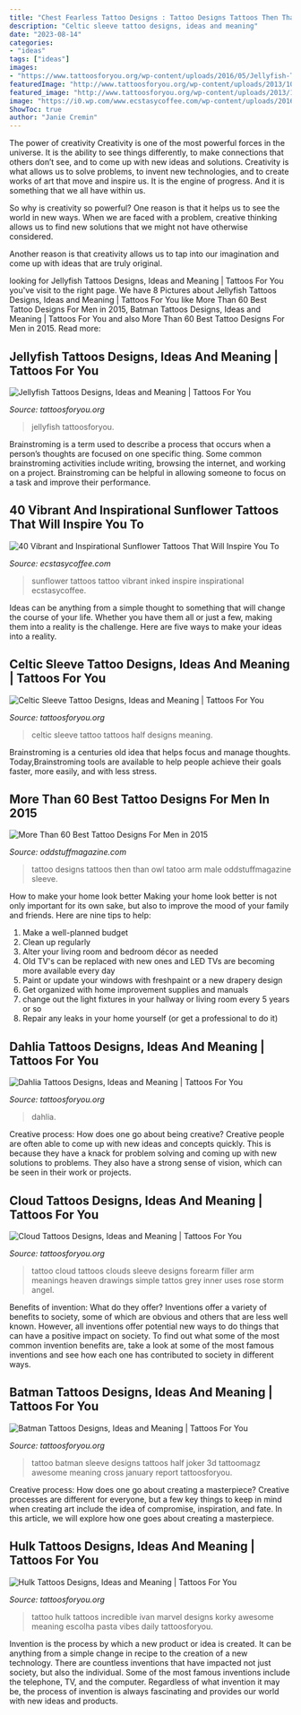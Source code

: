 ```yaml
---
title: "Chest Fearless Tattoo Designs : Tattoo Designs Tattoos Then Than Owl Tatoo Arm Male Oddstuffmagazine Sleeve"
description: "Celtic sleeve tattoo designs, ideas and meaning"
date: "2023-08-14"
categories:
- "ideas"
tags: ["ideas"]
images:
- "https://www.tattoosforyou.org/wp-content/uploads/2016/05/Jellyfish-Tattoo-Watercolor.jpg"
featuredImage: "http://www.tattoosforyou.org/wp-content/uploads/2013/10/Cloud-Tattoos.jpg"
featured_image: "http://www.tattoosforyou.org/wp-content/uploads/2013/10/Batman-Tattoo-Sleeve.jpg"
image: "https://i0.wp.com/www.ecstasycoffee.com/wp-content/uploads/2016/09/Sunflower-tattoo-design-3.jpg"
ShowToc: true
author: "Janie Cremin"
---
```



The power of creativity
Creativity is one of the most powerful forces in the universe. It is the ability to see things differently, to make connections that others don’t see, and to come up with new ideas and solutions.
Creativity is what allows us to solve problems, to invent new technologies, and to create works of art that move and inspire us. It is the engine of progress. And it is something that we all have within us.

So why is creativity so powerful? One reason is that it helps us to see the world in new ways. When we are faced with a problem, creative thinking allows us to find new solutions that we might not have otherwise considered.

Another reason is that creativity allows us to tap into our imagination and come up with ideas that are truly original.

	

		
looking for Jellyfish Tattoos Designs, Ideas and Meaning | Tattoos For You you've visit to the right page. We have 8 Pictures about Jellyfish Tattoos Designs, Ideas and Meaning | Tattoos For You like More Than 60 Best Tattoo Designs For Men in 2015, Batman Tattoos Designs, Ideas and Meaning | Tattoos For You and also More Than 60 Best Tattoo Designs For Men in 2015. Read more:
		
    
## Jellyfish Tattoos Designs, Ideas And Meaning | Tattoos For You

<img loading=lazy src="https://www.tattoosforyou.org/wp-content/uploads/2016/05/Jellyfish-Tattoo-Watercolor.jpg" onerror="this.onerror=null;this.src='https://tse2.mm.bing.net/th?id=OIP.v63IKTpQjYcxdrXOh_a8NgHaLH&amp;pid=15.1';" alt="Jellyfish Tattoos Designs, Ideas and Meaning | Tattoos For You">

_Source: tattoosforyou.org_

>jellyfish tattoosforyou. 

	

Brainstroming is a term used to describe a process that occurs when a person’s thoughts are focused on one specific thing. Some common brainstroming activities include writing, browsing the internet, and working on a project. Brainstroming can be helpful in allowing someone to focus on a task and improve their performance.

    
## 40 Vibrant And Inspirational Sunflower Tattoos That Will Inspire You To

<img loading=lazy src="https://i0.wp.com/www.ecstasycoffee.com/wp-content/uploads/2016/09/Sunflower-tattoo-design-3.jpg" onerror="this.onerror=null;this.src='https://tse1.mm.bing.net/th?id=OIP.rxA2aG1ws8zyeI5s6aZiQwHaJ4&amp;pid=15.1';" alt="40 Vibrant and Inspirational Sunflower Tattoos That Will Inspire You To">

_Source: ecstasycoffee.com_

>sunflower tattoos tattoo vibrant inked inspire inspirational ecstasycoffee. 

	

Ideas can be anything from a simple thought to something that will change the course of your life. Whether you have them all or just a few, making them into a reality is the challenge. Here are five ways to make your ideas into a reality.

    
## Celtic Sleeve Tattoo Designs, Ideas And Meaning | Tattoos For You

<img loading=lazy src="https://www.tattoosforyou.org/wp-content/uploads/2017/09/Half-Sleeve-Celtic-Tattoos.jpg" onerror="this.onerror=null;this.src='https://tse2.mm.bing.net/th?id=OIP.xQxCemUSQKwhRw-V_yvW-AHaJ-&amp;pid=15.1';" alt="Celtic Sleeve Tattoo Designs, Ideas and Meaning | Tattoos For You">

_Source: tattoosforyou.org_

>celtic sleeve tattoo tattoos half designs meaning. 

	

Brainstroming is a centuries old idea that helps focus and manage thoughts. Today,Brainstroming tools are available to help people achieve their goals faster, more easily, and with less stress.

    
## More Than 60 Best Tattoo Designs For Men In 2015

<img loading=lazy src="https://oddstuffmagazine.com/wp-content/uploads/2013/09/Best-tattoo-designs-for-Men-19-539x800.jpg" onerror="this.onerror=null;this.src='https://tse2.mm.bing.net/th?id=OIP.aaRd9T5jHle0MQaT48wnaAHaK_&amp;pid=15.1';" alt="More Than 60 Best Tattoo Designs For Men in 2015">

_Source: oddstuffmagazine.com_

>tattoo designs tattoos then than owl tatoo arm male oddstuffmagazine sleeve. 

	

How to make your home look better
Making your home look better is not only important for its own sake, but also to improve the mood of your family and friends. Here are nine tips to help: 
1. Make a well-planned budget
2. Clean up regularly
3. Alter your living room and bedroom décor as needed
4. Old TV's can be replaced with new ones and LED TVs are becoming more available every day 
5. Paint or update your windows with freshpaint or a new drapery design 
6. Get organized with home improvement supplies and manuals 
7. change out the light fixtures in your hallway or living room every 5 years or so 
8. Repair any leaks in your home yourself (or get a professional to do it) 

    
## Dahlia Tattoos Designs, Ideas And Meaning | Tattoos For You

<img loading=lazy src="https://www.tattoosforyou.org/wp-content/uploads/2016/03/Dahlia-Tattoos.jpg" onerror="this.onerror=null;this.src='https://tse1.mm.bing.net/th?id=OIP.9bm_PVuODtEEXZ73K5Ac_wHaJ6&amp;pid=15.1';" alt="Dahlia Tattoos Designs, Ideas and Meaning | Tattoos For You">

_Source: tattoosforyou.org_

>dahlia. 

	

Creative process: How does one go about being creative?
Creative people are often able to come up with new ideas and concepts quickly. This is because they have a knack for problem solving and coming up with new solutions to problems. They also have a strong sense of vision, which can be seen in their work or projects.

    
## Cloud Tattoos Designs, Ideas And Meaning | Tattoos For You

<img loading=lazy src="http://www.tattoosforyou.org/wp-content/uploads/2013/10/Cloud-Tattoos.jpg" onerror="this.onerror=null;this.src='https://tse2.mm.bing.net/th?id=OIP.KHsRUWGyFWuVf55nnBJxIQHaLH&amp;pid=15.1';" alt="Cloud Tattoos Designs, Ideas and Meaning | Tattoos For You">

_Source: tattoosforyou.org_

>tattoo cloud tattoos clouds sleeve designs forearm filler arm meanings heaven drawings simple tattos grey inner uses rose storm angel. 

	

Benefits of invention: What do they offer?
Inventions offer a variety of benefits to society, some of which are obvious and others that are less well known. However, all inventions offer potential new ways to do things that can have a positive impact on society. To find out what some of the most common invention benefits are, take a look at some of the most famous inventions and see how each one has contributed to society in different ways.

    
## Batman Tattoos Designs, Ideas And Meaning | Tattoos For You

<img loading=lazy src="http://www.tattoosforyou.org/wp-content/uploads/2013/10/Batman-Tattoo-Sleeve.jpg" onerror="this.onerror=null;this.src='https://tse2.mm.bing.net/th?id=OIP.tf2kRSTzdQGAdwg2aySsfwHaJ7&amp;pid=15.1';" alt="Batman Tattoos Designs, Ideas and Meaning | Tattoos For You">

_Source: tattoosforyou.org_

>tattoo batman sleeve designs tattoos half joker 3d tattoomagz awesome meaning cross january report tattoosforyou. 

	

Creative process: How does one go about creating a masterpiece?
Creative processes are different for everyone, but a few key things to keep in mind when creating art include the idea of compromise, inspiration, and fate. In this article, we will explore how one goes about creating a masterpiece.

    
## Hulk Tattoos Designs, Ideas And Meaning | Tattoos For You

<img loading=lazy src="https://www.tattoosforyou.org/wp-content/uploads/2017/08/Tattoos-of-Hulk.jpg" onerror="this.onerror=null;this.src='https://tse4.mm.bing.net/th?id=OIP.nwNYiby9beFb3BnriqOOCAHaMX&amp;pid=15.1';" alt="Hulk Tattoos Designs, Ideas and Meaning | Tattoos For You">

_Source: tattoosforyou.org_

>tattoo hulk tattoos incredible ivan marvel designs korky awesome meaning escolha pasta vibes daily tattoosforyou. 

	

Invention is the process by which a new product or idea is created. It can be anything from a simple change in recipe to the creation of a new technology. There are countless inventions that have impacted not just society, but also the individual. Some of the most famous inventions include the telephone, TV, and the computer. Regardless of what invention it may be, the process of invention is always fascinating and provides our world with new ideas and products.


